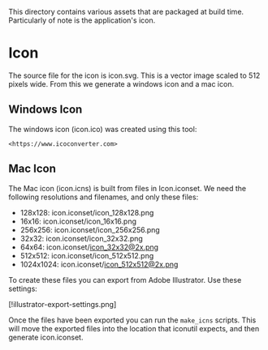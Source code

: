 This directory contains various assets that are packaged at build time.
Particularly of note is the application's icon.

# Icon

The source file for the icon is icon.svg. This is a vector image scaled to
512 pixels wide. From this we generate a windows icon and a mac icon.

## Windows Icon

The windows icon (icon.ico) was created using this tool:

    <https://www.icoconverter.com>

## Mac Icon

The Mac icon (icon.icns) is built from files in Icon.iconset. We need the following
resolutions and filenames, and only these files:

* 128x128: icon.iconset/icon_128x128.png
* 16x16: icon.iconset/icon_16x16.png
* 256x256: icon.iconset/icon_256x256.png
* 32x32: icon.iconset/icon_32x32.png
* 64x64: icon.iconset/icon_32x32@2x.png
* 512x512: icon.iconset/icon_512x512.png
* 1024x1024: icon.iconset/icon_512x512@2x.png

To create these files you can export from Adobe Illustrator. Use these
settings:

[!illustrator-export-settings.png]

Once the files have been exported you can run the `make_icns` scripts. This 
will move the exported files into the location that iconutil expects, and
then generate icon.iconset.
